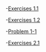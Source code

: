 -[Exercises 1.1](2021-11-16-clrs-solutions-exercises-1.1.md)

-[Exercises 1.2](2021-11-16-clrs-solutions-exercises-1.2.md)

-[Problem 1-1](2021-11-16-clrs-solutions-problem-1-1.md)

-[Exercises 2.1](2021-11-16-clrs-solutions-exercises-2.1.md)
